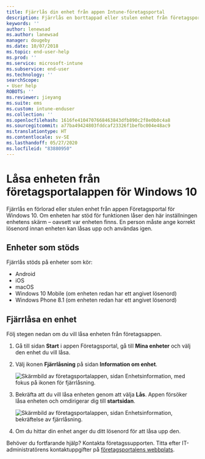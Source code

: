 ```yaml
---
title: Fjärrlås din enhet från appen Intune-företagsportal
description: Fjärrlås en borttappad eller stulen enhet från företagsportalappen för Windows 10
keywords: ''
author: lenewsad
ms.author: lanewsad
manager: dougeby
ms.date: 10/07/2018
ms.topic: end-user-help
ms.prod: ''
ms.service: microsoft-intune
ms.subservice: end-user
ms.technology: ''
searchScope:
- User help
ROBOTS: ''
ms.reviewer: jieyang
ms.suite: ems
ms.custom: intune-enduser
ms.collection: ''
ms.openlocfilehash: 1616fe4104707668463843dfb890c2f8e0b0c4a8
ms.sourcegitcommit: a77ba49424803fddcaf23326f1befbc004e48ac9
ms.translationtype: HT
ms.contentlocale: sv-SE
ms.lasthandoff: 05/27/2020
ms.locfileid: "83880950"
---
```

# <a name="lock-your-device-from-the-company-portal-app-for-windows-10"></a>Låsa enheten från företagsportalappen för Windows 10

Fjärrlås en förlorad eller stulen enhet från appen Företagsportal för Windows 10. Om enheten har stöd för funktionen låser den här inställningen enhetens skärm – oavsett var enheten finns. En person måste ange korrekt lösenord innan enheten kan låsas upp och användas igen.

## <a name="supported-devices"></a>Enheter som stöds

Fjärrlås stöds på enheter som kör:  

* Android
* iOS
* macOS
* Windows 10 Mobile (om enheten redan har ett angivet lösenord)
* Windows Phone 8.1 (om enheten redan har ett angivet lösenord) 
  
## <a name="remote-lock-device"></a>Fjärrlåsa en enhet
Följ stegen nedan om du vill låsa enheten från företagsappen.  

1. Gå till sidan **Start** i appen Företagsportal, gå till **Mina enheter** och välj den enhet du vill låsa.

2. Välj ikonen **Fjärrlåsning** på sidan **Information om enhet**.  


   ![Skärmbild av företagsportalappen, sidan Enhetsinformation, med fokus på ikonen för fjärrlåsning.](./media/1804_remote_lock_Windows_CPapp_05.png)  

3. Bekräfta att du vill låsa enheten genom att välja **Lås**. Appen försöker låsa enheten och omdirigerar dig till **startsidan**.  


   ![Skärmbild av företagsportalappen, sidan Enhetsinformation, bekräftelse av fjärrlåsning.](./media/1804_remote_lock_Windows_CPapp_06.png)  

4. Om du hittar din enhet anger du ditt lösenord för att låsa upp den.  

Behöver du fortfarande hjälp? Kontakta företagssupporten. Titta efter IT-administratörens kontaktuppgifter på [företagsportalens webbplats](https://go.microsoft.com/fwlink/?linkid=2010980).
